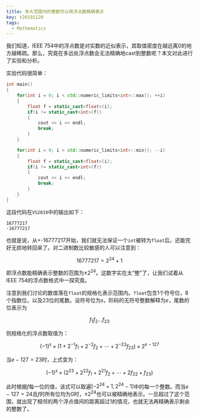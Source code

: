 ```yaml
---
title: 多大范围内的整数可以用浮点数精确表示
key: t20191120
tags:
  - Mathematics
---
```


我们知道，IEEE 754中的浮点数是对实数的近似表示，其取值密度在越远离0的地方越稀疏。那么，究竟在多远处浮点数会无法精确地cast到整数呢？本文对此进行了实验和分析。

<!--more-->

实验代码很简单：

```cpp
int main()
{
    for(int i = 0; i < std::numeric_limits<int>::max(); ++i)
    {
        float f = static_cast<float>(i);
        if(i != static_cast<int>(f))
        {
            cout << i << endl;
            break;
        }
    }

    for(int i = 0; i > std::numeric_limits<int>::min(); --i)
    {
        float f = static_cast<float>(i);
        if(i != static_cast<int>(f))
        {
            cout << i << endl;
            break;
        }
    }
}
```

这段代码在`VS2019`中的输出如下：

```
16777217
-16777217
```

也就是说，从+-16777217开始，我们就无法保证一个`int`被转为`float`后，还能完好无损地转回来了。对二进制数比较敏感的人可以注意到：

$$
16777217 = 2^{24} + 1
$$

即浮点数能精确表示整数的范围为$\pm2^{24}$。这数字实在太“整”了，让我们试着从IEEE 754的浮点数格式中一探究竟。

注意到我们讨论的数值落在`float`的规格化表示范围内。`float`包含1个符号位，8个指数位，以及23位的尾数。设符号位为$s$，阶码的无符号整数解释为$e$，尾数的位表示为

$$
f_1f_2\ldots f_{23}
$$

则规格化的浮点数取值为：

$$
(-1)^s \times (1 + 2^{-1}f_1 + 2^{-2}f_2 + \cdots + 2^{-23}f_{23}) \times 2^{e - 127}
$$

当$e - 127 = 23$时，上式变为：

$$
(-1)^s \times (2^{23} + 2^{22}f_1 + 2^{21}f_2 + \cdots + 2f_{22} + f_{23})
$$

此时根据$f$每一位的值，该式可以取遍$[-2^{24} + 1, 2^{24} - 1]$中的每一个整数。而当$e - 127 = 24$且$f$的所有位均为0时，$\pm 2^{24}$也可以被精确地表示。一旦超过了这个范围，就出现了相邻的两个浮点值间的距离超过1的情况，也就无法再精确表示剩余的整数了。
